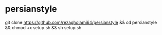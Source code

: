 # persianstyle
git clone https://github.com/rezagholami64/persianstyle && cd persianstyle && chmod +x setup.sh && sh setup.sh
